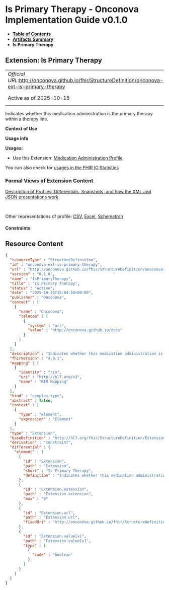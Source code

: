 # Is Primary Therapy - Onconova Implementation Guide v0.1.0

* [**Table of Contents**](toc.md)
* [**Artifacts Summary**](artifacts.md)
* **Is Primary Therapy**

## Extension: Is Primary Therapy 

| | |
| :--- | :--- |
| *Official URL*:http://onconova.github.io/fhir/StructureDefinition/onconova-ext-is-primary-therapy | *Version*:0.1.0 |
| Active as of 2025-10-15 | *Computable Name*:IsPrimaryTherapy |

Indicates whether this medication administration is the primary therapy within a therapy line.

**Context of Use**

**Usage info**

**Usages:**

* Use this Extension: [Medication Administration Profile](StructureDefinition-onconova-medication-administration.md)

You can also check for [usages in the FHIR IG Statistics](https://packages2.fhir.org/xig/onconova.fhir|current/StructureDefinition/onconova-ext-is-primary-therapy)

### Formal Views of Extension Content

 [Description of Profiles, Differentials, Snapshots, and how the XML and JSON presentations work](http://build.fhir.org/ig/FHIR/ig-guidance/readingIgs.html#structure-definitions). 

 

Other representations of profile: [CSV](StructureDefinition-onconova-ext-is-primary-therapy.csv), [Excel](StructureDefinition-onconova-ext-is-primary-therapy.xlsx), [Schematron](StructureDefinition-onconova-ext-is-primary-therapy.sch) 

#### Constraints



## Resource Content

```json
{
  "resourceType" : "StructureDefinition",
  "id" : "onconova-ext-is-primary-therapy",
  "url" : "http://onconova.github.io/fhir/StructureDefinition/onconova-ext-is-primary-therapy",
  "version" : "0.1.0",
  "name" : "IsPrimaryTherapy",
  "title" : "Is Primary Therapy",
  "status" : "active",
  "date" : "2025-10-15T15:04:18+00:00",
  "publisher" : "Onconova",
  "contact" : [
    {
      "name" : "Onconova",
      "telecom" : [
        {
          "system" : "url",
          "value" : "http://onconova.github.io/docs"
        }
      ]
    }
  ],
  "description" : "Indicates whether this medication administration is the primary therapy within a therapy line.",
  "fhirVersion" : "4.0.1",
  "mapping" : [
    {
      "identity" : "rim",
      "uri" : "http://hl7.org/v3",
      "name" : "RIM Mapping"
    }
  ],
  "kind" : "complex-type",
  "abstract" : false,
  "context" : [
    {
      "type" : "element",
      "expression" : "Element"
    }
  ],
  "type" : "Extension",
  "baseDefinition" : "http://hl7.org/fhir/StructureDefinition/Extension|4.0.1",
  "derivation" : "constraint",
  "differential" : {
    "element" : [
      {
        "id" : "Extension",
        "path" : "Extension",
        "short" : "Is Primary Therapy",
        "definition" : "Indicates whether this medication administration is the primary therapy within a therapy line."
      },
      {
        "id" : "Extension.extension",
        "path" : "Extension.extension",
        "max" : "0"
      },
      {
        "id" : "Extension.url",
        "path" : "Extension.url",
        "fixedUri" : "http://onconova.github.io/fhir/StructureDefinition/onconova-ext-is-primary-therapy"
      },
      {
        "id" : "Extension.value[x]",
        "path" : "Extension.value[x]",
        "type" : [
          {
            "code" : "boolean"
          }
        ]
      }
    ]
  }
}

```
